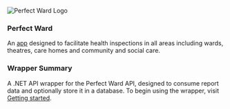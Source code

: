 ![Perfect Ward Logo](https://ward-inspector-images.s3.amazonaws.com/images/pw_logo_1line_transparent_210x35.png)

### Perfect Ward
An [app](https://www.perfectward.com/) designed to facilitate health inspections in all areas including wards, theatres, care homes and community and social care.

### Wrapper Summary
A .NET API wrapper for the Perfect Ward API, designed to consume report data and optionally store it in a database.
To begin using the wrapper, visit [Getting started](getting_started.md).